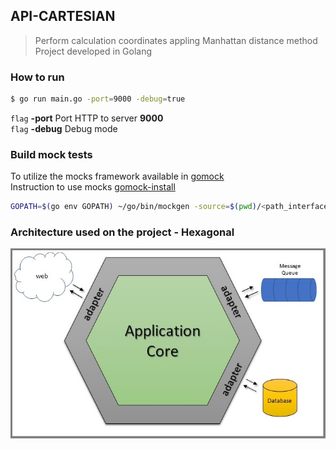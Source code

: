 ## API-CARTESIAN
> Perform calculation coordinates appling Manhattan distance method \
> Project developed in Golang

### How to run
```bash
$ go run main.go -port=9000 -debug=true
```
`flag` **-port** Port HTTP to server **9000** \
`flag` **-debug** Debug mode

### Build mock tests
To utilize the mocks framework available in  [gomock](https://github.com/golang/mock) \
Instruction to use mocks [gomock-install](https://github.com/golang/mock#go-116)
```bash
GOPATH=$(go env GOPATH) ~/go/bin/mockgen -source=$(pwd)/<path_interface> -destination=$(pwd)/<path_mocks>
```

### Architecture used on the project - Hexagonal
![Scheme](project_architecture.jpg)